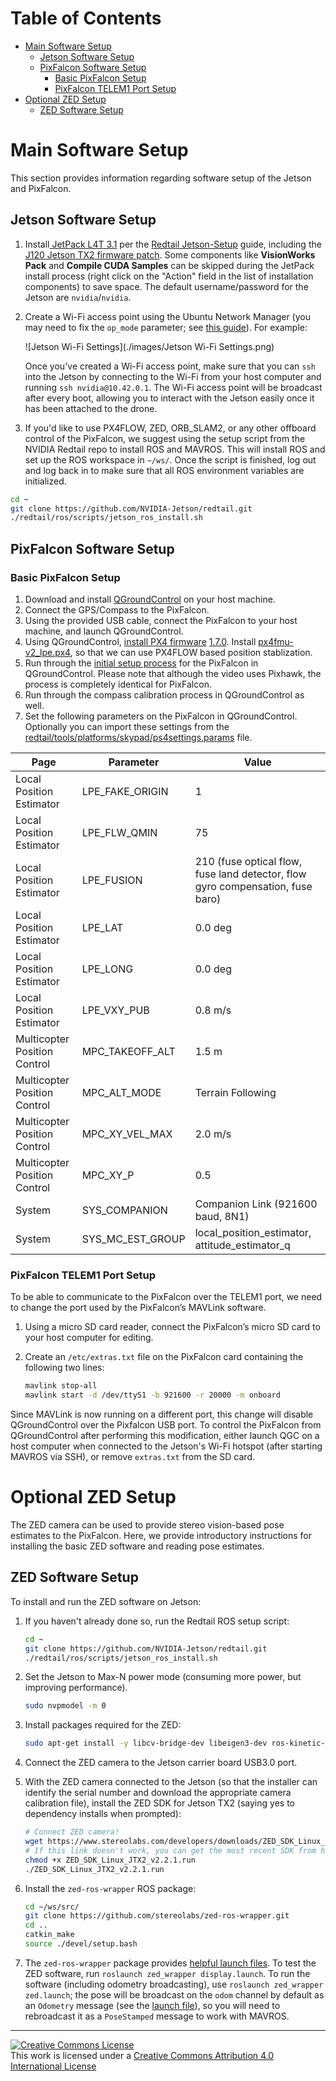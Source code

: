 # Table of Contents

* [Main Software Setup](#main-software-setup)
    * [Jetson Software Setup](#jetson-software-setup)
    * [PixFalcon Software Setup](#pixfalcon-software-setup)
        * [Basic PixFalcon Setup](#basic-pixfalcon-setup)
        * [PixFalcon TELEM1 Port Setup](#pixfalcon-telem1-port-setup)
* [Optional ZED Setup](#optional-zed-setup)
    * [ZED Software Setup](#zed-software-setup)

# Main Software Setup

This section provides information regarding software setup of the Jetson and PixFalcon.

## Jetson Software Setup

1. Install[ JetPack L4T 3.1](https://developer.nvidia.com/embedded/jetpack) per the [Redtail Jetson-Setup](https://github.com/NVIDIA-Jetson/redtail/wiki/Jetson-Setup) guide, including the [J120 Jetson TX2 firmware patch](https://auvidea.com/firmware/).  Some components like **VisionWorks Pack** and **Compile CUDA Samples** can be skipped during the JetPack install process (right click on the "Action" field in the list of installation components) to save space.  The default username/password for the Jetson are `nvidia`/`nvidia`.

2. Create a Wi-Fi access point using the Ubuntu Network Manager (you may need to fix the `op_mode` parameter; see [this guide](https://elinux.org/Jetson/TX1_WiFi_Access_Point)).  For example:

   ![Jetson Wi-Fi Settings](./images/Jetson Wi-Fi Settings.png)

   Once you've created a Wi-Fi access point, make sure that you can `ssh` into the Jetson by connecting to the Wi-Fi from your host computer and running `ssh nvidia@10.42.0.1`.  The Wi-Fi access point will be broadcast after every boot, allowing you to interact with the Jetson easily once it has been attached to the drone.


3. If you'd like to use PX4FLOW, ZED, ORB_SLAM2, or any other offboard control of the PixFalcon, we suggest using the setup script from the NVIDIA Redtail repo to install ROS and MAVROS.  This will install ROS and set up the ROS workspace in `~/ws/`.  Once the script is finished, log out and log back in to make sure that all ROS environment variables are initialized.

  ```bash
  cd ~
  git clone https://github.com/NVIDIA-Jetson/redtail.git
  ./redtail/ros/scripts/jetson_ros_install.sh
  ```

## PixFalcon Software Setup

### Basic PixFalcon Setup

1. Download and install [QGroundControl](http://qgroundcontrol.com/) on your host machine.
2. Connect the GPS/Compass to the PixFalcon.
3. Using the provided USB cable, connect the PixFalcon to your host machine, and launch QGroundControl.
4. Using QGroundControl, [install PX4 firmware](http://qgroundcontrol.com/loading-firmware/) [1.7.0](https://github.com/PX4/Firmware/releases/tag/v1.7.0). Install [px4fmu-v2_lpe.px4](https://github.com/PX4/Firmware/releases/download/v1.7.0/px4fmu-v2_lpe.px4), so that we can use PX4FLOW based position stablization.
5. Run through the [initial setup process](https://www.youtube.com/watch?v=91VGmdSlbo4) for the PixFalcon in QGroundControl. Please note that although the video uses Pixhawk, the process is completely identical for PixFalcon.
6. Run through the compass calibration process in QGroundControl as well.
7. Set the following parameters on the PixFalcon in QGroundControl. Optionally you can import these settings from the [redtail/tools/platforms/skypad/ps4settings.params](../../blob/master/tools/platforms/skypad/ps4settings.params) file.

| Page | Parameter | Value |
| --- | --- | --- |
| Local Position Estimator | LPE_FAKE_ORIGIN | 1 |
| Local Position Estimator | LPE_FLW_QMIN | 75 |
| Local Position Estimator | LPE_FUSION | 210 (fuse optical flow, fuse land detector, flow gyro compensation, fuse baro) |
| Local Position Estimator | LPE_LAT | 0.0 deg |
| Local Position Estimator | LPE_LONG | 0.0 deg |
| Local Position Estimator | LPE_VXY_PUB | 0.8 m/s |
| Multicopter Position Control | MPC_TAKEOFF_ALT | 1.5 m |
| Multicopter Position Control | MPC_ALT_MODE | Terrain Following |
| Multicopter Position Control | MPC_XY_VEL_MAX | 2.0 m/s |
| Multicopter Position Control | MPC_XY_P | 0.5 |
| System | SYS_COMPANION | Companion Link (921600 baud, 8N1) |
| System | SYS_MC_EST_GROUP | local_position_estimator, attitude_estimator_q |

### PixFalcon TELEM1 Port Setup

To be able to communicate to the PixFalcon over the TELEM1 port, we need to change the port used by the PixFalcon’s MAVLink software.

1. Using a micro SD card reader, connect the PixFalcon’s micro SD card to your host computer for editing.

2. Create an `/etc/extras.txt` file on the PixFalcon card containing the following two lines:

    ```bash
    mavlink stop-all
    mavlink start -d /dev/ttyS1 -b 921600 -r 20000 -m onboard
    ```

Since MAVLink is now running on a different port, this change will disable QGroundControl over the Pixfalcon USB port. To control the PixFalcon from QGroundControl after performing this modification, either launch QGC on a host computer when connected to the Jetson's Wi-Fi hotspot (after starting MAVROS via SSH), or remove `extras.txt` from the SD card.

# Optional ZED Setup

The ZED camera can be used to provide stereo vision-based pose estimates to the PixFalcon.  Here, we provide introductory instructions for installing the basic ZED software and reading pose estimates.

## ZED Software Setup

To install and run the ZED software on Jetson:

1.  If you haven't already done so, run the Redtail ROS setup script:

    ```bash
    cd ~
    git clone https://github.com/NVIDIA-Jetson/redtail.git
    ./redtail/ros/scripts/jetson_ros_install.sh
    ```

2.  Set the Jetson to Max-N power mode (consuming more power, but improving performance).

    ```bash
    sudo nvpmodel -m 0
    ```

3.  Install packages required for the ZED:

    ```bash
    sudo apt-get install -y libcv-bridge-dev libeigen3-dev ros-kinetic-cv-bridge libpcl1 ros-kinetic-pcl-ros ros-kinetic-tf2-geometry-msgs ros-kinetic-tf-conversions ros-kinetic-rviz ros-kinetic-robot-state-publisher
    ```

4.  Connect the ZED camera to the Jetson carrier board USB3.0 port.

5.  With the ZED camera connected to the Jetson (so that the installer can identify the serial number and download the appropriate camera calibration file), install the ZED SDK for Jetson TX2 (saying yes to dependency installs when prompted):

    ```bash
    # Connect ZED camera!
    wget https://www.stereolabs.com/developers/downloads/ZED_SDK_Linux_JTX2_v2.2.1.run
    # If this link doesn't work, you can get the most recent SDK from https://www.stereolabs.com/developers/
    chmod +x ZED_SDK_Linux_JTX2_v2.2.1.run
    ./ZED_SDK_Linux_JTX2_v2.2.1.run
    ```

6.  Install the `zed-ros-wrapper` ROS package:

    ```bash
    cd ~/ws/src/
    git clone https://github.com/stereolabs/zed-ros-wrapper.git
    cd ..
    catkin_make
    source ./devel/setup.bash
    ```

7.  The `zed-ros-wrapper` package provides [helpful launch files](https://github.com/stereolabs/zed-ros-wrapper/tree/master/launch).  To test the ZED software, run `roslaunch zed_wrapper display.launch`.  To run the software (including odometry broadcasting), use `roslaunch zed_wrapper zed.launch`; the pose will be broadcast on the `odom` channel by default as an `Odometry` message (see the [launch file](https://github.com/stereolabs/zed-ros-wrapper/blob/master/launch/zed_camera.launch)), so you will need to rebroadcast it as a `PoseStamped` message to work with MAVROS.


---
<a rel="license" href="http://creativecommons.org/licenses/by/4.0/">
<img alt="Creative Commons License" style="border-width:0" src="https://i.creativecommons.org/l/by/4.0/88x31.png" /></a>
<br />This work is licensed under a <a rel="license" href="http://creativecommons.org/licenses/by/4.0/">Creative Commons Attribution 4.0 International License</a>